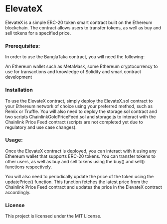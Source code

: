 # ElevateX


ElevateX is a simple ERC-20 token smart contract built on the Ethereum blockchain. The contract allows users to transfer tokens, as well as buy and sell tokens for a specified price.


### Prerequisites:

In order to use the BanglaTaka contract, you will need the following:

An Ethereum wallet such as MetaMask,
some Ethereum cryptocurrency to use for transactions and
knowledge of Solidity and smart contract development

### Installation
To use the ElevateX contract, simply deploy the ElevateX.sol contract to your Ethereum network of choice using your preferred method, such as Remix or Truffle. You will also need to deploy the storage.sol contract and two scripts ChainlinkGoldPriceFeed.sol and storage.js to interact with the Chainlink Price Feed contract (scripts are not completed yet due to regulatory and use case changes).

### Usage:

Once the ElevateX contract is deployed, you can interact with it using any Ethereum wallet that supports ERC-20 tokens. You can transfer tokens to other users, as well as buy and sell tokens using the buy() and sell() functions respectively.

You will also need to periodically update the price of the token using the updatePrice() function. This function fetches the latest price from the Chainlink Price Feed contract and updates the price in the ElevateX contract accordingly.


### License
This project is licensed under the MIT License.


